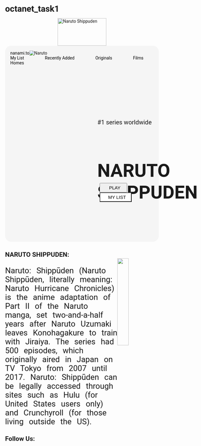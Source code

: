 # octanet_task1
<!DOCTYPE html>
<html lang="en">

<head>
    <meta charset="UTF-8">
    <title>Landing Page</title>
    <link rel="stylesheet" href="landing_page.css">
    <script src="https://kit.fontawesome.com/cc01bf3621.js" crossorigin="anonymous"></script>
    <link href="https://cdn.jsdelivr.net/npm/remixicon@4.2.0/fonts/remixicon.css" rel="stylesheet"/>
    <style>
        * {
    padding:0px;
    margin:0px;
}
body {
    font-family: 'Roboto','sans-serif';
}
.main_one {
    background-color:whitesmoke;
    min-height: 40rem;
    border-radius:20px;
    position:relative;
}
.img1 {
    width:160px;
    height:90px;
    display:block;
    margin-left:auto;
    margin-right:auto;
}
.links {
    padding-top:1rem;

}
.links a,.links i {
    padding-left:17px;
}
 .links i {
  padding-right:1rem;
 }
.right a{
    padding-right: 3rem;
}
.left {
    float:left;
}
.right{
    float:right;
}
.links a {
    text-decoration:none;
    color:black;
}
.links a:hover {
    text-decoration:underline;
    color:blue;
}

.img2 {
    position:absolute;
    bottom:0%;
    left:21%;
    height:30rem;
}
.txt1 {
    position:absolute;
    top:34%;
    left:60%;
    font-weight: 400;
    font-size:20px;
}

.txt1 i {
    display:inline;
}
.txt2 {
    position:absolute;
    top:45%;
    left:60%;
    font-weight:900;
    font-size: 40px;
}
.buttons {
    position:absolute;
    left:60%;
    top:70%;
}
.buttons button {
   padding:5px;
   width:90px;
   font-weight: 400;
   font-size:15px;
   margin-left:8px;
}

.buttons .one {
    background-color:#000;
    color:white;
    
}
.buttons .two {
    background-color:#fff;
    width:105px;
}

button:hover {
    cursor:pointer;
}
.fa-sharp {
    float:right;
}
.fa-sharp  {
    padding-left:17px;
    padding-top:13px;
}

.more {
    margin-top:20px;
}

.more h2 {
    font-size:40px;
    margin-bottom:20px;
}
.more img {
    width:27%;
    float:right;
}
.more p {
    font-size:26px;
    line-height:29px;
    word-spacing:11px;
}

.follows {
    clear:both;
    background-image:url('https://static.vecteezy.com/system/resources/previews/000/518/751/original/vector-black-triangular-abstract-texture-low-light-background.jpg');
    background-size: cover;
    margin:0px;
    padding:0px;
    margin-top:20px;
}

.follows h2{
    color:#fff;
    text-align:center;
    font-size:46px;
}

.icons {
    height:150px;
    width:150px;
    background-color: #9c9c9d;
    margin:10px;
    padding:20px;
    text-align:center;
    overflow:hidden;
    display:inline-flex;
}
.icons a {
   display:grid;
}

.icons .fa {
    font-size:108px;
    color:#fff;
    padding-left:20%;
}

.x {
    margin-left:21%;
}

@media (max-width:300px) {
    .links a {
        margin:50px;
        padding:50px;
    }
    .links i {
        margin:40px;
        padding:50px;
    }
}
    </style>
</head>

<body>
    <div class="title">
        <img src="https://www.pngarts.com/files/3/Naruto-Shippuden-Logo-PNG-Transparent-Image.png"
            alt="Naruto Shippuden" class="img1">
    </div>
    <div class="main_one">
        <div class="links">
            <div class="left">
                <a href="">nanami.to</a>
            </div>
            <div class="right">
                <a href="">My List</a>
                <a href="">Recently Added</a>
                <a href="">Originals</a>
                <a href="">Films</a>
                <a href="">Homes</a>
                <i class="fa-solid fa-magnifying-glass fa-xl"></i>
                <i class="fa-solid fa-house"></i>
            </div>
        </div>
        <img src="https://i.pinimg.com/originals/d3/e5/3f/d3e53f6151bb84b8d2cdc377aec8ae2e.png" alt="Naruto"
            class="img2">
        <div class="txt1">
                <p>#1 series worldwide</p>
                <i class="fa-solid fa-star"></i>
                <i class="fa-solid fa-star"></i>
                <i class="fa-solid fa-star"></i>
                <i class="fa-solid fa-star"></i>
                <i class="fa-solid fa-star"></i>
                <i class="fa-regular fa-star"></i>
        </div>
        <div class="txt2">
            <h2>NARUTO SHIPPUDEN</h2>
        </div>
        <div class="buttons">
            <button type="submit" class="one"> <i class="fa-solid fa-play"></i> &nbsp; PLAY</button>
            <button type="submit" class="two"><i class="fa-solid fa-check"></i> &nbsp; MY LIST</button>
            <i class="fa-sharp fa-regular fa-heart fa-2xl"></i>
        </div>
    </div>
    <div class="more">
        <h2>NARUTO SHIPPUDEN:</h2>
        <img src="https://th.bing.com/th/id/R.0d1e0201df18616fbceb02800cfdc538?rik=2zhTMopMD49bbg&riu=http%3a%2f%2fimg3.wikia.nocookie.net%2f__cb20131107012205%2ftoonami%2fimages%2f0%2f08%2fShipuden.jpg&ehk=Z%2bSKSDeFbtnE%2fnylHGmp6OzBk515UiRVyRHHAYnqWQ8%3d&risl=&pid=ImgRaw&r=0" alt="">
        <p>Naruto: Shippūden (Naruto Shippūden, literally meaning: Naruto Hurricane Chronicles) is the anime adaptation of Part II of the Naruto 
            manga, set two-and-a-half years after Naruto Uzumaki leaves Konohagakure to train with Jiraiya. The series had 500 episodes, which originally aired in Japan
             on TV Tokyo from 2007 until 2017. Naruto: Shippūden can be legally accessed through sites such as Hulu (for United States users only) and Crunchyroll 
             (for those living outside the US).</p>
        <div class="follows">
             <h2>Follow Us:</h2>
              <div class="icons x">
                 <i class="fa fa-twitter"></i>
              </div>
              <div class="icons">
                 <i class="fa fa-instagram"></i>
              </div>
              <div class="icons">
                 <i class="fa fa-facebook"></i>
              </div>
              <div class="icons">
                 <i class="fa fa-linkedin"></i>
              </div>
        </div>
    </div>
</body>

</html>
